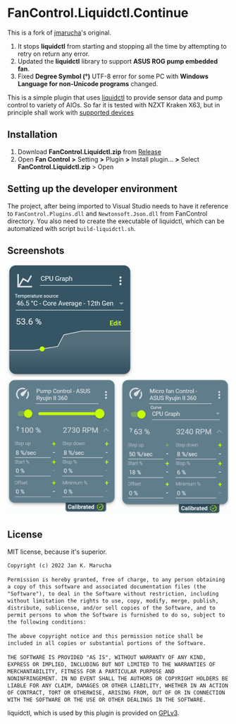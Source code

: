 # FanControl.Liquidctl.Continue

This is a fork of [jmarucha](https://github.com/jmarucha/FanControl.Liquidctl)'s original.
1. It stops **liquidctl** from starting and stopping all the time by attempting to retry on return any error.
2. Updated the **liquidctl** library to support **ASUS ROG pump embedded fan**.
3. Fixed **Degree Symbol (°)** UTF-8 error for some PC with **Windows Language for non-Unicode programs** changed.

This is a simple plugin that uses [liquidctl](https://github.com/liquidctl/liquidctl) to provide sensor data and pump control to variety of AIOs. So far it is tested with NZXT Kraken X63, but in principle shall work with [supported devices](https://github.com/liquidctl/liquidctl#supported-devices)

## Installation

1. Download **FanControl.Liquidctl.zip** from [Release](https://github.com/chaixshot/FanControl.Liquidctl.Continue/releases/latest)
2. Open **Fan Control** **>** Setting **>** Plugin **>** Install plugin... **>** Select **FanControl.Liquidctl.zip** > Open

## Setting up the developer environment

The project, after being imported to Visual Studio needs to have it reference to `FanControl.Plugins.dll` and `Newtonsoft.Json.dll` from FanControl directory. You also need to create the executable of liquidctl, which can be automatized with script `build-liquidctl.sh`.

## Screenshots

![Fluid temperature sensor](/docs/images/FluidTemp.png)
![Pump speed and control](/docs/images/PumpControl.png)

## License
MIT license, because it's superior.
```
Copyright (c) 2022 Jan K. Marucha

Permission is hereby granted, free of charge, to any person obtaining
a copy of this software and associated documentation files (the
"Software"), to deal in the Software without restriction, including
without limitation the rights to use, copy, modify, merge, publish,
distribute, sublicense, and/or sell copies of the Software, and to
permit persons to whom the Software is furnished to do so, subject to
the following conditions:

The above copyright notice and this permission notice shall be
included in all copies or substantial portions of the Software.

THE SOFTWARE IS PROVIDED "AS IS", WITHOUT WARRANTY OF ANY KIND,
EXPRESS OR IMPLIED, INCLUDING BUT NOT LIMITED TO THE WARRANTIES OF
MERCHANTABILITY, FITNESS FOR A PARTICULAR PURPOSE AND
NONINFRINGEMENT. IN NO EVENT SHALL THE AUTHORS OR COPYRIGHT HOLDERS BE
LIABLE FOR ANY CLAIM, DAMAGES OR OTHER LIABILITY, WHETHER IN AN ACTION
OF CONTRACT, TORT OR OTHERWISE, ARISING FROM, OUT OF OR IN CONNECTION
WITH THE SOFTWARE OR THE USE OR OTHER DEALINGS IN THE SOFTWARE.
```

liquidctl, which is used by this plugin is provided on [GPLv3](https://github.com/liquidctl/liquidctl/blob/main/LICENSE.txt).
